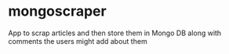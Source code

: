 # mongoscraper
App to scrap articles and then store them in Mongo DB along with comments the users might add about them
